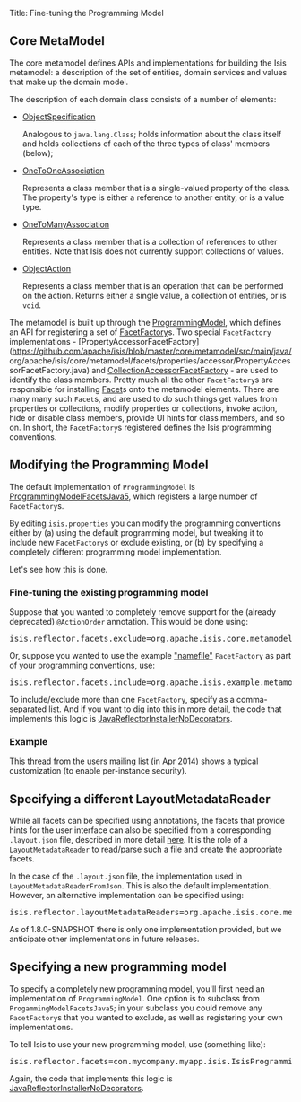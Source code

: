 Title: Fine-tuning the Programming Model

## Core MetaModel

The core metamodel defines APIs and implementations for building the Isis metamodel: a description of the set of entities, domain services and values that make up the domain model.

The description of each domain class consists of a number of elements:

* [ObjectSpecification](https://github.com/apache/isis/blob/master/core/metamodel/src/main/java/org/apache/isis/core/metamodel/spec/ObjectSpecification.java)

  Analogous to `java.lang.Class`; holds information about the class itself and holds collections of each of the three types of class' members (below);

* [OneToOneAssociation](https://github.com/apache/isis/blob/master/core/metamodel/src/main/java/org/apache/isis/core/metamodel/spec/feature/OneToOneAssociation.java)

  Represents a class member that is a single-valued property of the class.  The property's type is either a reference to another entity, or is a value type.

* [OneToManyAssociation](https://github.com/apache/isis/blob/master/core/metamodel/src/main/java/org/apache/isis/core/metamodel/spec/feature/OneToManyAssociation.java)

  Represents a class member that is a collection of references to other entities.  Note that Isis does not currently support collections of values.

* [ObjectAction](https://github.com/apache/isis/blob/master/core/metamodel/src/main/java/org/apache/isis/core/metamodel/spec/feature/ObjectAction.java)

  Represents a class member that is an operation that can be performed on the action.  Returns either a single value, a collection of entities, or is `void`.

The metamodel is built up through the [ProgrammingModel](https://github.com/apache/isis/blob/master/core/metamodel/src/main/java/org/apache/isis/core/metamodel/progmodel/ProgrammingModel.java), which defines an API for registering a set of [FacetFactory](https://github.com/apache/isis/blob/master/core/metamodel/src/main/java/org/apache/isis/core/metamodel/facets/FacetFactory.java)s.  Two special `FacetFactory` implementations - [PropertyAccessorFacetFactory](https://github.com/apache/isis/blob/master/core/metamodel/src/main/java/
org/apache/isis/core/metamodel/facets/properties/accessor/PropertyAccessorFacetFactory.java) and [CollectionAccessorFacetFactory](https://github.com/apache/isis/blob/master/core/metamodel/src/main/java/org/apache/isis/core/metamodel/facets/collections/accessor/CollectionAccessorFacetFactory.java) - are used to identify the class members.  Pretty much all the other `FacetFactory`s are responsible for installing [Facet](https://github.com/apache/isis/blob/master/core/metamodel/src/main/java/org/apache/isis/core/metamodel/facetapi/Facet.java)s onto the metamodel elements.  There are many many such `Facet`s, and are used to do such things get values from properties or collections, modify properties or collections, invoke action, hide or disable class members, provide UI hints for class members, and so on.  In short, the `FacetFactory`s registered defines the Isis programming conventions.

## Modifying the Programming Model

The default implementation of `ProgrammingModel` is [ProgrammingModelFacetsJava5](https://github.com/apache/isis/blob/master/core/metamodel/src/main/java/org/apache/isis/progmodels/dflt/ProgrammingModelFacetsJava5.java), which registers a large number of `FacetFactory`s.  

By editing `isis.properties` you can modify the programming conventions either by  (a) using the default programming model, but tweaking it to include new `FacetFactory`s or exclude existing, or (b) by specifying a completely different programming model implementation.

Let's see how this is done.

### Fine-tuning the existing programming model

Suppose that you wanted to completely remove support for the (already deprecated) `@ActionOrder` annotation.  This would be done using:

<pre>
isis.reflector.facets.exclude=org.apache.isis.core.metamodel.facets.object.actionorder.annotation.ActionOrderFacetAnnotationFactory
</pre>

Or, suppose you wanted to use the example ["namefile"](https://github.com/apache/isis/blob/master/mothballed/misc/metamodel/namefile/src/main/java/org/apache/isis/example/metamodel/namefile/facets/NameFileFacetFactory.java) `FacetFactory` as part of your programming conventions, use:

<pre>
isis.reflector.facets.include=org.apache.isis.example.metamodel.namefile.facets.NameFileFacetFactory
</pre>

To include/exclude more than one `FacetFactory`, specify as a comma-separated list.  And if you want to dig into this in more detail, the code that implements this logic is [JavaReflectorInstallerNoDecorators](https://github.com/apache/isis/blob/master/core/metamodel/src/main/java/org/apache/isis/progmodels/dflt/JavaReflectorInstallerNoDecorators.java).

### Example

This [thread](http://isis.markmail.org/thread/472c3mrvcgnripst) from the users mailing list (in Apr 2014) shows a typical customization (to enable per-instance security).

## Specifying a different LayoutMetadataReader

While all facets can be specified using annotations, the facets that provide hints for the user interface can also be specified from a corresponding `.layout.json` file, described in more detail [here](../components/viewers/wicket/dynamic-layouts.html).  It is the role of a `LayoutMetadataReader` to read/parse such a file and create the appropriate facets.

In the case of the `.layout.json` file, the implementation used in `LayoutMetadataReaderFromJson`.  This is also the default implementation.  However, an alternative implementation can be specified using:

<pre>
isis.reflector.layoutMetadataReaders=org.apache.isis.core.metamodel.layoutmetadata.json.LayoutMetadataReaderFromJson
</pre>

As of 1.8.0-SNAPSHOT there is only one implementation provided, but we anticipate other implementations in future releases.

## Specifying a new programming model

To specify a completely new programming model, you'll first need an  implementation of `ProgrammingModel`.  One option is to subclass from `ProgammingModelFacetsJava5`; in your subclass you could remove any `FacetFactory`s that you wanted to exclude, as well as registering your own implementations.

To tell Isis to use your new programming model, use (something like):

<pre>
isis.reflector.facets=com.mycompany.myapp.isis.IsisProgrammingModel
</pre>

Again, the code that implements this logic is [JavaReflectorInstallerNoDecorators](https://github.com/apache/isis/blob/master/core/metamodel/src/main/java/org/apache/isis/progmodels/dflt/JavaReflectorInstallerNoDecorators.java).